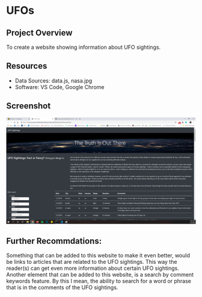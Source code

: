 # UFOs

## Project Overview
To create a website showing information about UFO sightings.

## Resources
 - Data Sources: data.js, nasa.jpg
 - Software: VS Code, Google Chrome

## Screenshot
![Screenshot](https://github.com/jugvirpabla/UFOs/blob/master/screenshot.png)

## Further Recommdations:
Something that can be added to this website to make it even better, would be links to articles that are related to the UFO sightings. This way the reader(s) can get even more information about certain UFO sightings. 
Another element that can be added to this website, is a search by comment keywords feature. By this I mean, the ability to search for a word or phrase that is in the comments of the UFO sightings. 

